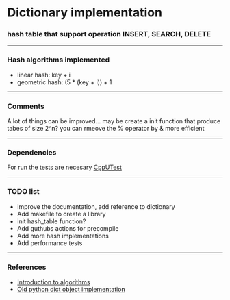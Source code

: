 # Dictionary implementation
### hash table that support operation INSERT, SEARCH, DELETE

---

### Hash algorithms implemented
- linear hash: key + i
- geometric hash: (5 * (key + i)) + 1
---

### Comments
A lot of things can be improved...
may be create a init function that produce tabes of size 2^n?
you can rmeove the % operator by & more efficient

---

### Dependencies
For run the tests are necesary [CppUTest](https://cpputest.github.io/)

---
### TODO list
- improve the documentation, add reference to dictionary
- Add makefile to create a library
- init hash_table function?
- Add guthubs actions for precompile
- Add more hash implementations
- Add performance tests

---

### References
- [Introduction to algorithms](https://en.wikipedia.org/wiki/Introduction_to_Algorithms)
- [Old python dict object implementation](svn.python.org/projects/python/trunk/Objects/dictobject.c)
